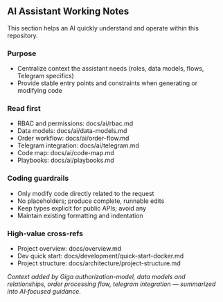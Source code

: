 ## AI Assistant Working Notes

This section helps an AI quickly understand and operate within this repository.

### Purpose
- Centralize context the assistant needs (roles, data models, flows, Telegram specifics)
- Provide stable entry points and constraints when generating or modifying code

### Read first
- RBAC and permissions: docs/ai/rbac.md
- Data models: docs/ai/data-models.md
- Order workflow: docs/ai/order-flow.md
- Telegram integration: docs/ai/telegram.md
- Code map: docs/ai/code-map.md
- Playbooks: docs/ai/playbooks.md

### Coding guardrails
- Only modify code directly related to the request
- No placeholders; produce complete, runnable edits
- Keep types explicit for public APIs; avoid any
- Maintain existing formatting and indentation

### High‑value cross‑refs
- Project overview: docs/overview.md
- Dev quick start: docs/development/quick-start-docker.md
- Project structure: docs/architecture/project-structure.md

_Context added by Giga authorization-model, data models and relationships, order processing flow, telegram integration — summarized into AI‑focused guidance._


